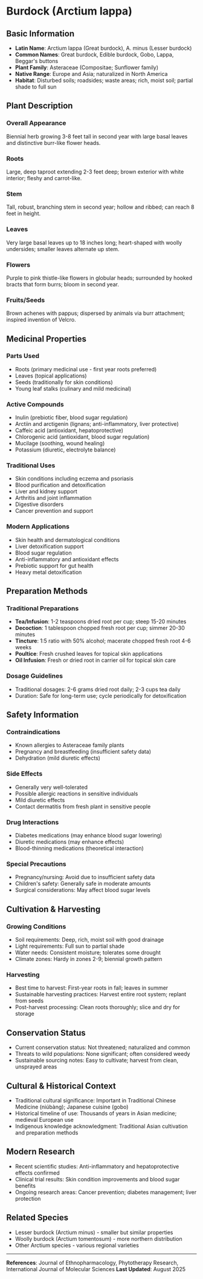 # Burdock (Arctium lappa)

## Basic Information
- **Latin Name**: Arctium lappa (Great burdock), A. minus (Lesser burdock)
- **Common Names**: Great burdock, Edible burdock, Gobo, Lappa, Beggar's buttons
- **Plant Family**: Asteraceae (Compositae; Sunflower family)
- **Native Range**: Europe and Asia; naturalized in North America
- **Habitat**: Disturbed soils; roadsides; waste areas; rich, moist soil; partial shade to full sun

## Plant Description

### Overall Appearance
Biennial herb growing 3-8 feet tall in second year with large basal leaves and distinctive burr-like flower heads.

### Roots
Large, deep taproot extending 2-3 feet deep; brown exterior with white interior; fleshy and carrot-like.

### Stem
Tall, robust, branching stem in second year; hollow and ribbed; can reach 8 feet in height.

### Leaves
Very large basal leaves up to 18 inches long; heart-shaped with woolly undersides; smaller leaves alternate up stem.

### Flowers
Purple to pink thistle-like flowers in globular heads; surrounded by hooked bracts that form burrs; bloom in second year.

### Fruits/Seeds
Brown achenes with pappus; dispersed by animals via burr attachment; inspired invention of Velcro.

## Medicinal Properties

### Parts Used
- Roots (primary medicinal use - first year roots preferred)
- Leaves (topical applications)
- Seeds (traditionally for skin conditions)
- Young leaf stalks (culinary and mild medicinal)

### Active Compounds
- Inulin (prebiotic fiber, blood sugar regulation)
- Arctiin and arctigenin (lignans; anti-inflammatory, liver protective)
- Caffeic acid (antioxidant, hepatoprotective)
- Chlorogenic acid (antioxidant, blood sugar regulation)
- Mucilage (soothing, wound healing)
- Potassium (diuretic, electrolyte balance)

### Traditional Uses
- Skin conditions including eczema and psoriasis
- Blood purification and detoxification
- Liver and kidney support
- Arthritis and joint inflammation
- Digestive disorders
- Cancer prevention and support

### Modern Applications
- Skin health and dermatological conditions
- Liver detoxification support
- Blood sugar regulation
- Anti-inflammatory and antioxidant effects
- Prebiotic support for gut health
- Heavy metal detoxification

## Preparation Methods

### Traditional Preparations
- **Tea/Infusion**: 1-2 teaspoons dried root per cup; steep 15-20 minutes
- **Decoction**: 1 tablespoon chopped fresh root per cup; simmer 20-30 minutes
- **Tincture**: 1:5 ratio with 50% alcohol; macerate chopped fresh root 4-6 weeks
- **Poultice**: Fresh crushed leaves for topical skin applications
- **Oil Infusion**: Fresh or dried root in carrier oil for topical skin care

### Dosage Guidelines
- Traditional dosages: 2-6 grams dried root daily; 2-3 cups tea daily
- Duration: Safe for long-term use; cycle periodically for detoxification

## Safety Information

### Contraindications
- Known allergies to Asteraceae family plants
- Pregnancy and breastfeeding (insufficient safety data)
- Dehydration (mild diuretic effects)

### Side Effects
- Generally very well-tolerated
- Possible allergic reactions in sensitive individuals
- Mild diuretic effects
- Contact dermatitis from fresh plant in sensitive people

### Drug Interactions
- Diabetes medications (may enhance blood sugar lowering)
- Diuretic medications (may enhance effects)
- Blood-thinning medications (theoretical interaction)

### Special Precautions
- Pregnancy/nursing: Avoid due to insufficient safety data
- Children's safety: Generally safe in moderate amounts
- Surgical considerations: May affect blood sugar levels

## Cultivation & Harvesting

### Growing Conditions
- Soil requirements: Deep, rich, moist soil with good drainage
- Light requirements: Full sun to partial shade
- Water needs: Consistent moisture; tolerates some drought
- Climate zones: Hardy in zones 2-9; biennial growth pattern

### Harvesting
- Best time to harvest: First-year roots in fall; leaves in summer
- Sustainable harvesting practices: Harvest entire root system; replant from seeds
- Post-harvest processing: Clean roots thoroughly; slice and dry for storage

## Conservation Status
- Current conservation status: Not threatened; naturalized and common
- Threats to wild populations: None significant; often considered weedy
- Sustainable sourcing notes: Easy to cultivate; harvest from clean, unsprayed areas

## Cultural & Historical Context
- Traditional cultural significance: Important in Traditional Chinese Medicine (niúbàng); Japanese cuisine (gobo)
- Historical timeline of use: Thousands of years in Asian medicine; medieval European use
- Indigenous knowledge acknowledgment: Traditional Asian cultivation and preparation methods

## Modern Research
- Recent scientific studies: Anti-inflammatory and hepatoprotective effects confirmed
- Clinical trial results: Skin condition improvements and blood sugar benefits
- Ongoing research areas: Cancer prevention; diabetes management; liver protection

## Related Species
- Lesser burdock (Arctium minus) - smaller but similar properties
- Woolly burdock (Arctium tomentosum) - more northern distribution
- Other Arctium species - various regional varieties

---

**References**: Journal of Ethnopharmacology, Phytotherapy Research, International Journal of Molecular Sciences
**Last Updated**: August 2025